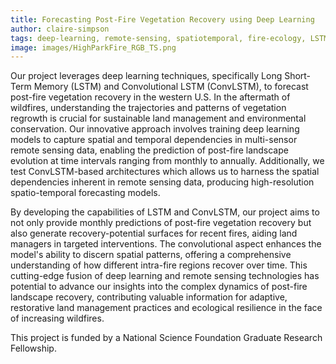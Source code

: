 ```yaml
---
title: Forecasting Post-Fire Vegetation Recovery using Deep Learning
author: claire-simpson
tags: deep-learning, remote-sensing, spatiotemporal, fire-ecology, LSTM, convLSTM
image: images/HighParkFire_RGB_TS.png
---
```

Our project leverages deep learning techniques, specifically Long Short-Term Memory (LSTM) and Convolutional LSTM (ConvLSTM), to forecast post-fire vegetation recovery in the western U.S. In the aftermath of wildfires, understanding the trajectories and patterns of vegetation regrowth is crucial for sustainable land management and environmental conservation. Our innovative approach involves training deep learning models to capture spatial and temporal dependencies in multi-sensor remote sensing data, enabling the prediction of post-fire landscape evolution at time intervals ranging from monthly to annually. Additionally, we test ConvLSTM-based architectures which allows us to harness the spatial dependencies inherent in remote sensing data, producing high-resolution spatio-temporal forecasting models.

By developing the capabilities of LSTM and ConvLSTM, our project aims to not only provide monthly predictions of post-fire vegetation recovery but also generate recovery-potential surfaces for recent fires, aiding land managers in targeted interventions. The convolutional aspect enhances the model's ability to discern spatial patterns, offering a comprehensive understanding of how different intra-fire regions recover over time. This cutting-edge fusion of deep learning and remote sensing technologies has potential to advance our insights into the complex dynamics of post-fire landscape recovery, contributing valuable information for adaptive, restorative land management practices and ecological resilience in the face of increasing wildfires.

This project is funded by a National Science Foundation Graduate Research Fellowship.
